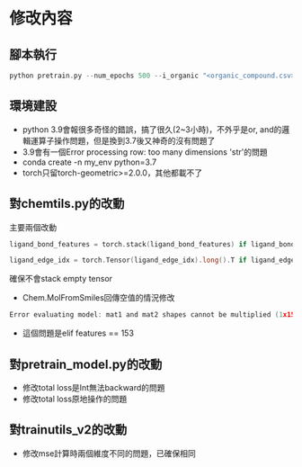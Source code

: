 # 修改內容
## 腳本執行
```c
python pretrain.py --num_epochs 500 --i_organic "<organic_compound.csv>"
```

## 環境建設
- python 3.9會報很多奇怪的錯誤，搞了很久(2~3小時)，不外乎是or, and的邏輯運算子操作問題，但是換到3.7後又神奇的沒有問題了
- 3.9會有一個Error processing row: too many dimensions 'str'的問題
- conda create -n my_env python=3.7
- torch只留torch-geometric>=2.0.0，其他都載不了
## 對chemtils.py的改動
主要兩個改動
```c
ligand_bond_features = torch.stack(ligand_bond_features) if ligand_bond_features else torch.empty((0, 11))
```
```c
ligand_edge_idx = torch.Tensor(ligand_edge_idx).long().T if ligand_edge_idx else torch.empty((2, 0)).long()
```
確保不會stack empty tensor
- Chem.MolFromSmiles回傳空值的情況修改

```c
Error evaluating model: mat1 and mat2 shapes cannot be multiplied (1x153 and 155x512)
```
- 這個問題是elif features == 153

## 對pretrain_model.py的改動
- 修改total loss是Int無法backward的問題
- 修改total loss原地操作的問題

## 對trainutils_v2的改動
- 修改mse計算時兩個維度不同的問題，已確保相同




